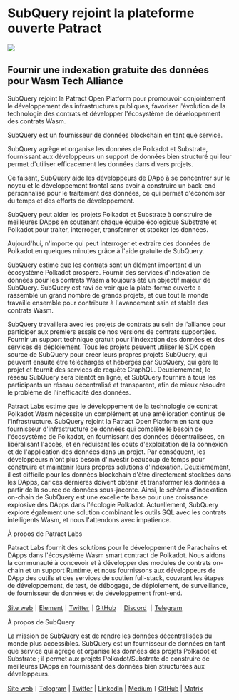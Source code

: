 # SubQuery rejoint la plateforme ouverte Patract

![](https://miro.medium.com/max/1400/0*0inUQ8U1g9auTjfU)

## **Fournir une indexation gratuite des données pour Wasm Tech Alliance**

SubQuery rejoint la Patract Open Platform pour promouvoir conjointement le développement des infrastructures publiques, favoriser l'évolution de la technologie des contrats et développer l'écosystème de développement des contrats Wasm.

SubQuery est un fournisseur de données blockchain en tant que service.

SubQuery agrège et organise les données de Polkadot et Substrate, fournissant aux développeurs un support de données bien structuré qui leur permet d'utiliser efficacement les données dans divers projets.

Ce faisant, SubQuery aide les développeurs de DApp à se concentrer sur le noyau et le développement frontal sans avoir à construire un back-end personnalisé pour le traitement des données, ce qui permet d'économiser du temps et des efforts de développement.

SubQuery peut aider les projets Polkadot et Substrate à construire de meilleures DApps en soutenant chaque équipe écologique Substrate et Polkadot pour traiter, interroger, transformer et stocker les données.

Aujourd'hui, n'importe qui peut interroger et extraire des données de Polkadot en quelques minutes grâce à l'aide gratuite de SubQuery.

SubQuery estime que les contrats sont un élément important d'un écosystème Polkadot prospère. Fournir des services d'indexation de données pour les contrats Wasm a toujours été un objectif majeur de SubQuery. SubQuery est ravi de voir que la plate-forme ouverte a rassemblé un grand nombre de grands projets, et que tout le monde travaille ensemble pour contribuer à l'avancement sain et stable des contrats Wasm.

SubQuery travaillera avec les projets de contrats au sein de l'alliance pour participer aux premiers essais de nos versions de contrats supportées. Fournir un support technique gratuit pour l'indexation des données et des services de déploiement. Tous les projets peuvent utiliser le SDK open source de SubQuery pour créer leurs propres projets SubQuery, qui peuvent ensuite être téléchargés et hébergés par SubQuery, qui gère le projet et fournit des services de requête GraphQL. Deuxièmement, le réseau SubQuery sera bientôt en ligne, et SubQuery fournira à tous les participants un réseau décentralisé et transparent, afin de mieux résoudre le problème de l'inefficacité des données.

Patract Labs estime que le développement de la technologie de contrat Polkadot Wasm nécessite un complément et une amélioration continus de l'infrastructure. SubQuery rejoint la Patract Open Platform en tant que fournisseur d'infrastructure de données qui complète le besoin de l'écosystème de Polkadot, en fournissant des données décentralisées, en libéralisant l'accès, et en réduisant les coûts d'exploitation de la connexion et de l'application des données dans un projet. Par conséquent, les développeurs n'ont plus besoin d'investir beaucoup de temps pour construire et maintenir leurs propres solutions d'indexation. Deuxièmement, il est difficile pour les données blockchain d'être directement stockées dans les DApps, car ces dernières doivent obtenir et transformer les données à partir de la source de données sous-jacente. Ainsi, le schéma d'indexation on-chain de SubQuery est une excellente base pour une croissance explosive des DApps dans l'écologie Polkadot. Actuellement, SubQuery explore également une solution combinant les outils SQL avec les contrats intelligents Wasm, et nous l'attendons avec impatience.

À propos de Patract Labs

Patract Labs fournit des solutions pour le développement de Parachains et DApps dans l'écosystème Wasm smart contract de Polkadot. Nous aidons la communauté à concevoir et à développer des modules de contrats on-chain et un support Runtime, et nous fournissons aux développeurs de DApp des outils et des services de soutien full-stack, couvrant les étapes de développement, de test, de débogage, de déploiement, de surveillance, de fournisseur de données et de développement front-end.

[Site web](https://patract.io/)｜[Element](https://app.element.io/#/room/#PatractLabsDev:matrix.org)｜[Twitter](https://twitter.com/PatractLabs)｜[GitHub](https://github.com/patractlabs) ｜[Discord](https://discord.gg/yMRMqcAb24) ｜[Telegram](https://t.me/patract)

À propos de SubQuery

La mission de SubQuery est de rendre les données décentralisées du monde plus accessibles. SubQuery est un fournisseur de données en tant que service qui agrège et organise les données des projets Polkadot et Substrate ; il permet aux projets Polkadot/Substrate de construire de meilleures DApps en fournissant des données bien structurées aux développeurs.

[Site web](https://www.subquery.network/)丨[Telegram](https://t.me/subquerynetwork) | [Twitter](https://twitter.com/subquerynetwork) | [Linkedin](https://www.linkedin.com/company/subquery) | [Medium](https://subquery.medium.com/)丨[GitHub](https://github.com/subquery/subql) | [Matrix](https://matrix.to/#/#subquery:matrix.org)